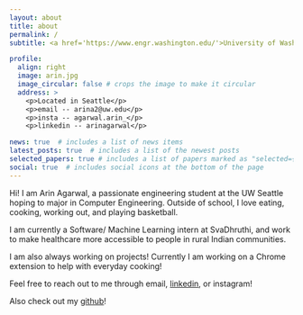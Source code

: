 ```yaml
---
layout: about
title: about
permalink: /
subtitle: <a href='https://www.engr.washington.edu/'>University of Washington</a>

profile:
  align: right
  image: arin.jpg
  image_circular: false # crops the image to make it circular
  address: >
    <p>Located in Seattle</p>
    <p>email -- arina2@uw.edu</p>
    <p>insta -- agarwal.arin_</p>
    <p>linkedin -- arinagarwal</p>

news: true  # includes a list of news items
latest_posts: true  # includes a list of the newest posts
selected_papers: true # includes a list of papers marked as "selected={true}"
social: true  # includes social icons at the bottom of the page
---
```


Hi! I am Arin Agarwal, a passionate engineering student at the UW Seattle hoping to major in Computer Engineering. Outside of school, I love eating, cooking, working out, and playing basketball.

I am currently a Software/ Machine Learning intern at SvaDhruthi, and work to make healthcare more accessible to people in rural Indian communities.

I am also always working on projects! Currently I am working on a Chrome extension to help with everyday cooking!

Feel free to reach out to me through email, <a href='https://www.linkedin.com/in/arinagarwal/'>linkedin</a>, or instagram!

Also check out my <a href='https://github.com/arinagarwal'>github</a>!